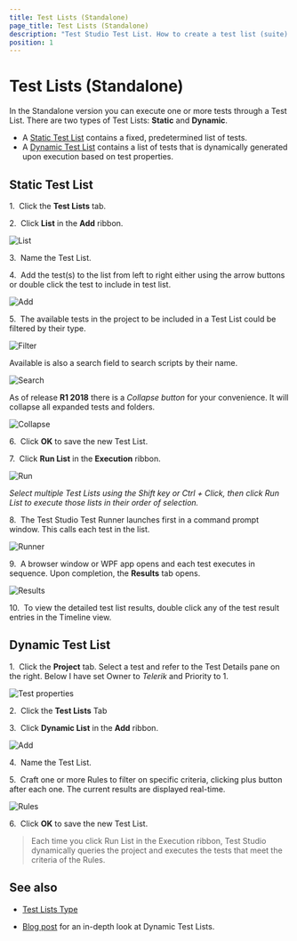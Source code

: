 ```yaml
---
title: Test Lists (Standalone)
page_title: Test Lists (Standalone)
description: "Test Studio Test List. How to create a test list (suite) in Test Studio. Static test list dynamic test list"
position: 1
---
```

# Test Lists (Standalone) #

In the Standalone version you can execute one or more tests through a Test List. There are two types of Test Lists: **Static** and **Dynamic**.

* A <a href="#static-test-list">Static Test List</a> contains a fixed, predetermined list of tests.
* A <a href="#dynamic-test-list">Dynamic Test List</a> contains a list of tests that is dynamically generated upon execution based on test properties.

## Static Test List ##

1.&nbsp; Click the **Test Lists** tab.

2.&nbsp; Click **List** in the **Add** ribbon.

![List][1]

3.&nbsp; Name the Test List.

4.&nbsp; Add the test(s) to the list from left to right either using the arrow buttons or double click the test to include in test list. 

![Add][2]

5.&nbsp; The available tests in the project to be included in a Test List could be filtered by their type. 

![Filter][9]

Available is also a search field to search scripts by their name. 

![Search][10]

As of release **R1 2018** there is a *Collapse button* for your convenience. It will collapse all expanded tests and folders.

![Collapse][11]

6.&nbsp; Click **OK** to save the new Test List.

7.&nbsp; Click **Run List** in the **Execution** ribbon.

![Run][3]

*Select multiple Test Lists using the Shift key or Ctrl + Click, then click Run List to execute those lists in their order of selection.*

8.&nbsp; The Test Studio Test Runner launches first in a command prompt window. This calls each test in the list.

![Runner][4]

9.&nbsp; A browser window or WPF app opens and each test executes in sequence. Upon completion, the **Results** tab opens.

![Results][5]

10.&nbsp; To view the detailed test list results, double click any of the test result entries in the Timeline view.

## Dynamic Test List ##

1.&nbsp; Click the **Project** tab. Select a test and refer to the Test Details pane on the right. Below I have set Owner to *Telerik* and Priority to 1.

![Test properties][6]

2.&nbsp; Click the **Test Lists** Tab

3.&nbsp; Click **Dynamic List** in the **Add** ribbon.

![Add][7]

4.&nbsp; Name the Test List.

5.&nbsp; Craft one or more Rules to filter on specific criteria, clicking plus button after each one. The current results are displayed real-time.

![Rules][8]

6.&nbsp; Click **OK** to save the new Test List.

> Each time you click Run List in the Execution ribbon, Test Studio dynamically queries the project and executes the tests that meet the criteria of the Rules.

## See also ##
* <a href="test-lists-type-standalone" target="_blank">Test Lists Type</a>

* <a href="http://blogs.telerik.com/automated-testing-tools/posts/13-09-23/power-of-dynamic-test-lists" target="_blank">Blog post</a> for an in-depth look at Dynamic Test Lists.

[1]: /img/general-information/test-execution/test-lists-standalone/fig1.png
[2]: /img/general-information/test-execution/test-lists-standalone/fig2.png
[3]: /img/general-information/test-execution/test-lists-standalone/fig3.png
[4]: /img/general-information/test-execution/test-lists-standalone/fig4.png
[5]: /img/general-information/test-execution/test-lists-standalone/fig5.png
[6]: /img/general-information/test-execution/test-lists-standalone/fig6.png
[7]: /img/general-information/test-execution/test-lists-standalone/fig7.png
[8]: /img/general-information/test-execution/test-lists-standalone/fig8.png
[9]: /img/general-information/test-execution/test-lists-standalone/fig2_FilterTestsByType.png
[10]: /img/general-information/test-execution/test-lists-standalone/fig2_searchField.png
[11]: /img/general-information/test-execution/test-lists-standalone/fig2_collapse.png
